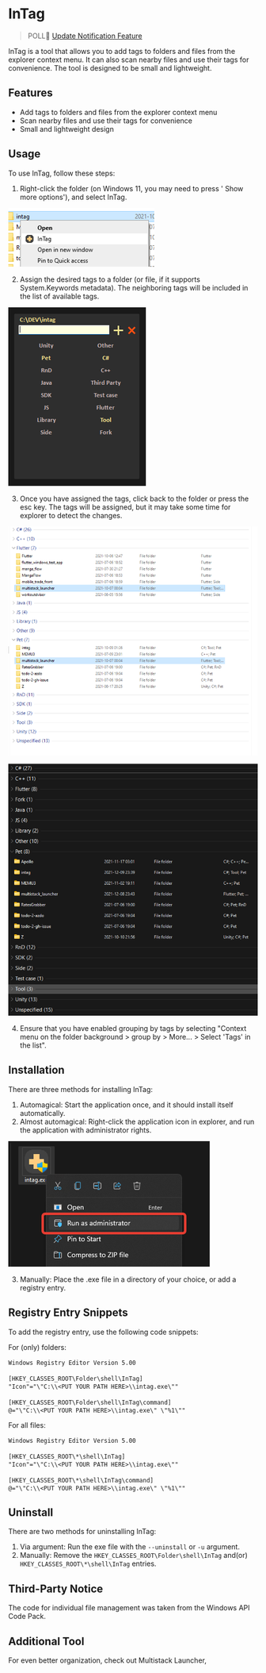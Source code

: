 # InTag

> POLL📢
[Update Notification Feature](https://github.com/Jamminroot/intag/discussions/17)

InTag is a tool that allows you to add tags to folders and files from the explorer context menu. It can also scan nearby files and use their tags for convenience. The tool is designed to be small and lightweight.

## Features

- Add tags to folders and files from the explorer context menu
- Scan nearby files and use their tags for convenience
- Small and lightweight design

## Usage

To use InTag, follow these steps:

1. Right-click the folder (on Windows 11, you may need to press ' Show more options'), and select InTag.

![Context Menu Example](images/ContextMenu.png)

2. Assign the desired tags to a folder (or file, if it supports System.Keywords metadata). The neighboring tags will be included in the list of available tags.

![Main Window Example](images/Window.png)

3. Once you have assigned the tags, click back to the folder or press the esc key. The tags will be assigned, but it may take some time for explorer to detect the changes.

![Tagged Folders Example](images/Result.png)

![Tagged Folders Example - 2](images/Result2.png)

4. Ensure that you have enabled grouping by tags by selecting "Context menu on the folder background > group by > More... > Select 'Tags' in the list".

## Installation

There are three methods for installing InTag:

1. Automagical: Start the application once, and it should install itself automatically.
2. Almost automagical: Right-click the application icon in explorer, and run the application with administrator rights.

![Run as admin](images/RunAsAdmin.png)

3. Manually: Place the .exe file in a directory of your choice, or add a registry entry.

## Registry Entry Snippets

To add the registry entry, use the following code snippets:

For (only) folders:
```reg
Windows Registry Editor Version 5.00

[HKEY_CLASSES_ROOT\Folder\shell\InTag]
"Icon"="\"C:\\<PUT YOUR PATH HERE>\\intag.exe\""

[HKEY_CLASSES_ROOT\Folder\shell\InTag\command]
@="\"C:\\<PUT YOUR PATH HERE>\\intag.exe\" \"%1\""
```

For all files:
```reg
Windows Registry Editor Version 5.00

[HKEY_CLASSES_ROOT\*\shell\InTag]
"Icon"="\"C:\\<PUT YOUR PATH HERE>\\intag.exe\""

[HKEY_CLASSES_ROOT\*\shell\InTag\command]
@="\"C:\\<PUT YOUR PATH HERE>\\intag.exe\" \"%1\""
```

## Uninstall

There are two methods for uninstalling InTag:

1. Via argument: Run the exe file with the `--uninstall` or `-u` argument.
2. Manually: Remove the `HKEY_CLASSES_ROOT\Folder\shell\InTag` and(or) `HKEY_CLASSES_ROOT\*\shell\InTag` entries.

## Third-Party Notice

The code for individual file management was taken from the Windows API Code Pack.

## Additional Tool

For even better organization, check out Multistack Launcher,
